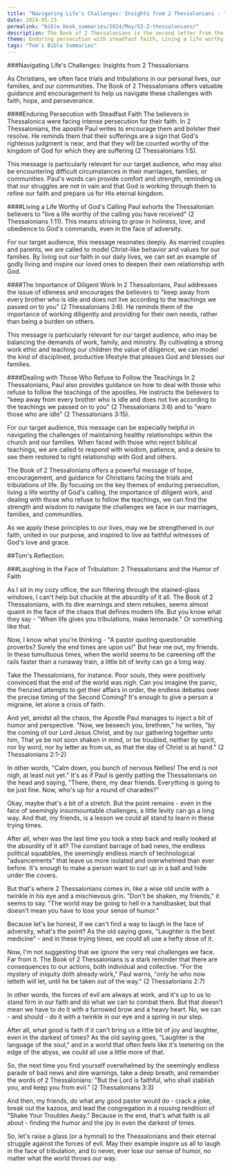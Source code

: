 ```yaml
---
title: "Navigating Life's Challenges: Insights from 2 Thessalonians - Tom's Summaries 22"
date: 2024-05-23
permalink: "bible_book_summaries/2024/May/53-2-thessalonians/"
description: The Book of 2 Thessalonians is the second letter from the Apostle Paul to the Church in Thessalonica, correcting some misunderstandings about the end times, urging them to remain faithful and diligent, and praying for their growth and protection.
theme: Enduring persecution with steadfast faith, Living a life worthy of God's calling, The importance of diligent work, Dealing with those who refuse to follow the teachings
tags: "Tom's Bible Summaries"
---
```


###Navigating Life's Challenges: Insights from 2 Thessalonians

As Christians, we often face trials and tribulations in our personal lives, our families, and our communities. The Book of 2 Thessalonians offers valuable guidance and encouragement to help us navigate these challenges with faith, hope, and perseverance.

####Enduring Persecution with Steadfast Faith
The believers in Thessalonica were facing intense persecution for their faith. In 2 Thessalonians, the apostle Paul writes to encourage them and bolster their resolve. He reminds them that their sufferings are a sign that God's righteous judgment is near, and that they will be counted worthy of the kingdom of God for which they are suffering (2 Thessalonians 1:5).

This message is particularly relevant for our target audience, who may also be encountering difficult circumstances in their marriages, families, or communities. Paul's words can provide comfort and strength, reminding us that our struggles are not in vain and that God is working through them to refine our faith and prepare us for His eternal kingdom.

####Living a Life Worthy of God's Calling
Paul exhorts the Thessalonian believers to "live a life worthy of the calling you have received" (2 Thessalonians 1:11). This means striving to grow in holiness, love, and obedience to God's commands, even in the face of adversity.

For our target audience, this message resonates deeply. As married couples and parents, we are called to model Christ-like behavior and values for our families. By living out our faith in our daily lives, we can set an example of godly living and inspire our loved ones to deepen their own relationship with God.

####The Importance of Diligent Work
In 2 Thessalonians, Paul addresses the issue of idleness and encourages the believers to "keep away from every brother who is idle and does not live according to the teachings we passed on to you" (2 Thessalonians 3:6). He reminds them of the importance of working diligently and providing for their own needs, rather than being a burden on others.

This message is particularly relevant for our target audience, who may be balancing the demands of work, family, and ministry. By cultivating a strong work ethic and teaching our children the value of diligence, we can model the kind of disciplined, productive lifestyle that pleases God and blesses our families.

####Dealing with Those Who Refuse to Follow the Teachings
In 2 Thessalonians, Paul also provides guidance on how to deal with those who refuse to follow the teachings of the apostles. He instructs the believers to "keep away from every brother who is idle and does not live according to the teachings we passed on to you" (2 Thessalonians 3:6) and to "warn those who are idle" (2 Thessalonians 3:15).

For our target audience, this message can be especially helpful in navigating the challenges of maintaining healthy relationships within the church and our families. When faced with those who reject biblical teachings, we are called to respond with wisdom, patience, and a desire to see them restored to right relationship with God and others.

The Book of 2 Thessalonians offers a powerful message of hope, encouragement, and guidance for Christians facing the trials and tribulations of life. By focusing on the key themes of enduring persecution, living a life worthy of God's calling, the importance of diligent work, and dealing with those who refuse to follow the teachings, we can find the strength and wisdom to navigate the challenges we face in our marriages, families, and communities.

As we apply these principles to our lives, may we be strengthened in our faith, united in our purpose, and inspired to live as faithful witnesses of God's love and grace.

##Tom's Reflection: 

###Laughing in the Face of Tribulation: 2 Thessalonians and the Humor of Faith

As I sit in my cozy office, the sun filtering through the stained-glass windows, I can't help but chuckle at the absurdity of it all. The Book of 2 Thessalonians, with its dire warnings and stern rebukes, seems almost quaint in the face of the chaos that defines modern life. But you know what they say - "When life gives you tribulations, make lemonade." Or something like that.

Now, I know what you're thinking - "A pastor quoting questionable proverbs? Surely the end times are upon us!" But hear me out, my friends. In these tumultuous times, when the world seems to be careening off the rails faster than a runaway train, a little bit of levity can go a long way.

Take the Thessalonians, for instance. Poor souls, they were positively convinced that the end of the world was nigh. Can you imagine the panic, the frenzied attempts to get their affairs in order, the endless debates over the precise timing of the Second Coming? It's enough to give a person a migraine, let alone a crisis of faith.

And yet, amidst all the chaos, the Apostle Paul manages to inject a bit of humor and perspective. "Now, we beseech you, brethren," he writes, "by the coming of our Lord Jesus Christ, and by our gathering together unto him, That ye be not soon shaken in mind, or be troubled, neither by spirit, nor by word, nor by letter as from us, as that the day of Christ is at hand." (2 Thessalonians 2:1-2)

In other words, "Calm down, you bunch of nervous Nellies! The end is not nigh, at least not yet." It's as if Paul is gently patting the Thessalonians on the head and saying, "There, there, my dear friends. Everything is going to be just fine. Now, who's up for a round of charades?"

Okay, maybe that's a bit of a stretch. But the point remains - even in the face of seemingly insurmountable challenges, a little levity can go a long way. And that, my friends, is a lesson we could all stand to learn in these trying times.

After all, when was the last time you took a step back and really looked at the absurdity of it all? The constant barrage of bad news, the endless political squabbles, the seemingly endless march of technological "advancements" that leave us more isolated and overwhelmed than ever before. It's enough to make a person want to curl up in a ball and hide under the covers.

But that's where 2 Thessalonians comes in, like a wise old uncle with a twinkle in his eye and a mischievous grin. "Don't be shaken, my friends," it seems to say. "The world may be going to hell in a handbasket, but that doesn't mean you have to lose your sense of humor."

Because let's be honest, if we can't find a way to laugh in the face of adversity, what's the point? As the old saying goes, "Laughter is the best medicine" - and in these trying times, we could all use a hefty dose of it.

Now, I'm not suggesting that we ignore the very real challenges we face. Far from it. The Book of 2 Thessalonians is a stark reminder that there are consequences to our actions, both individual and collective. "For the mystery of iniquity doth already work," Paul warns, "only he who now letteth will let, until he be taken out of the way." (2 Thessalonians 2:7)

In other words, the forces of evil are always at work, and it's up to us to stand firm in our faith and do what we can to combat them. But that doesn't mean we have to do it with a furrowed brow and a heavy heart. No, we can - and should - do it with a twinkle in our eye and a spring in our step.

After all, what good is faith if it can't bring us a little bit of joy and laughter, even in the darkest of times? As the old saying goes, "Laughter is the language of the soul," and in a world that often feels like it's teetering on the edge of the abyss, we could all use a little more of that.

So, the next time you find yourself overwhelmed by the seemingly endless parade of bad news and dire warnings, take a deep breath, and remember the words of 2 Thessalonians: "But the Lord is faithful, who shall stablish you, and keep you from evil." (2 Thessalonians 3:3)

And then, my friends, do what any good pastor would do - crack a joke, break out the kazoos, and lead the congregation in a rousing rendition of "Shake Your Troubles Away." Because in the end, that's what faith is all about - finding the humor and the joy in even the darkest of times.

So, let's raise a glass (or a hymnal) to the Thessalonians and their eternal struggle against the forces of evil. May their example inspire us all to laugh in the face of tribulation, and to never, ever lose our sense of humor, no matter what the world throws our way.

